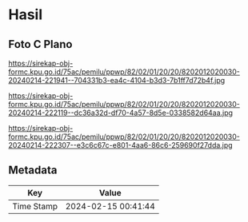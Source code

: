 # Hasil

## Foto C Plano

https://sirekap-obj-formc.kpu.go.id/75ac/pemilu/ppwp/82/02/01/20/20/8202012020030-20240214-221941--704331b3-ea4c-4104-b3d3-7b1ff7d72b4f.jpg

https://sirekap-obj-formc.kpu.go.id/75ac/pemilu/ppwp/82/02/01/20/20/8202012020030-20240214-222119--dc36a32d-df70-4a57-8d5e-0338582d64aa.jpg

https://sirekap-obj-formc.kpu.go.id/75ac/pemilu/ppwp/82/02/01/20/20/8202012020030-20240214-222307--e3c6c67c-e801-4aa6-86c6-259690f27dda.jpg


## Metadata

| Key        | Value               |
| ---------- | ------------------- |
| Time Stamp | 2024-02-15 00:41:44 |



